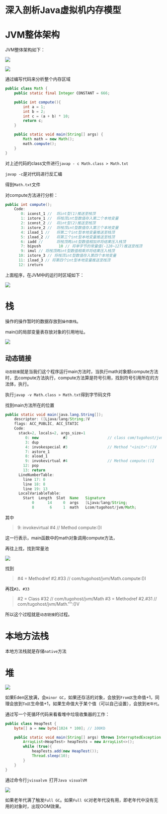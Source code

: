 # 深入剖析Java虚拟机内存模型

# JVM整体架构

JVM整体架构如下：

![](../../image/399.png)

![](../../image/398.png)

通过编写代码来分析整个内存区域

```java
public class Math {
    public static final Integer CONSTANT = 666;

    public int compute(){
        int a = 1;
        int b = 2;
        int c = (a + b) * 10;
        return c;
    }

    public static void main(String[] args) {
        Math math = new Math();
        math.compute();
    }
}
```



对上述代码的class文件进行`javap - c Math.class > Math.txt`

`javap -c`是对代码进行反汇编

得到`Math.txt`文件

对compute方法进行分析：

```java
public int compute();
    Code:
       0: iconst_1 //  将int型(1)推送至栈顶
       1: istore_1 //  将栈顶int型数值存入第二个本地变量
       2: iconst_2 //  将int型(2)推送至栈顶
       3: istore_2 //  将栈顶int型数值存入第三个本地变量
       4: iload_1 //   将第二个int型本地变量推送至栈顶
       5: iload_2 //   将第三个int型本地变量推送至栈顶
       6: iadd // 	   将栈顶两int型数值相加并将结果压入栈顶
       7: bipush        10 // 将单字节的常量值(-128~127)推送至栈顶
       9: imul // 将栈顶两int型数值相乘并将结果压入栈顶
      10: istore_3 // 将栈顶int型数值存入第四个本地变量
      11: iload_3 // 将第四个int型本地变量推送至栈顶
      12: ireturn
```

上面程序，在JVM中的运行时区域如下：

![](../../image/402.png)

# 栈

操作的操作暂时的数据存放到`操作数栈`。

main()的局部变量表存放对象的引用地址。

![](../../image/403.png)

## 动态链接

`动态链接`就是当我们这个程序运行main方法时，当执行math对象额compute方法时，去compute方法执行，compute方法算是符号引用，找到符号引用所在的方法体，执行。

执行`javap -v Math.class > Math.txt`得到字节码文件

找到main方法所在的位置

```java
public static void main(java.lang.String[]);
    descriptor: ([Ljava/lang/String;)V
    flags: ACC_PUBLIC, ACC_STATIC
    Code:
      stack=2, locals=2, args_size=1
         0: new           #2                  // class com/tugohost/jvm/Math
         3: dup
         4: invokespecial #3                  // Method "<init>":()V
         7: astore_1
         8: aload_1
         9: invokevirtual #4                  // Method compute:()I
        12: pop
        13: return
      LineNumberTable:
        line 17: 0
        line 18: 8
        line 19: 13
      LocalVariableTable:
        Start  Length  Slot  Name   Signature
            0      14     0  args   [Ljava/lang/String;
            8       6     1  math   Lcom/tugohost/jvm/Math;
```

其中

> 9: invokevirtual #4                  // Method compute:()I

这一行表示，main函数中的math对象调用compute方法，

再往上找，找到常量池

![](../../image/404.png)

找到

> #4 = Methodref          #2.#33         // com/tugohost/jvm/Math.compute:()I

再找`#2`、`#33`

>    #2 = Class              #32            // com/tugohost/jvm/Math
>    #3 = Methodref          #2.#31         // com/tugohost/jvm/Math."<init>":()V

所以这个过程就是`动态链接`的过程。



 # 本地方法栈

本地方法栈就是存储`native`方法

# 堆

![](../../image/405.png)

如果Eden区放满，会`minor GC`，如果还存活的对象，会放到`From区`生命值+1，同理会放到`To区`生命值+1，如果生命值大于某个值（可以自己设置），会放到`老年代`。

通过写一个死循环代码来看看堆中垃圾收集器的工作：

```java
public class HeapTest {
    byte[] a = new byte[1024 * 100]; // 100Kb

    public static void main(String[] args) throws InterruptedException {
        ArrayList<HeapTest> heapTests = new ArrayList<>();
        while (true){
            heapTests.add(new HeapTest());
            Thread.sleep(10);
        }
    }
}

```

通过命令行`jvisualvm `打开`Java visualVM`

![](../../image/3.gif)

如果老年代满了触发`Full GC`。如果`Full GC`对老年代没有用，即老年代中没有无用的对象时，出现OOM效果。